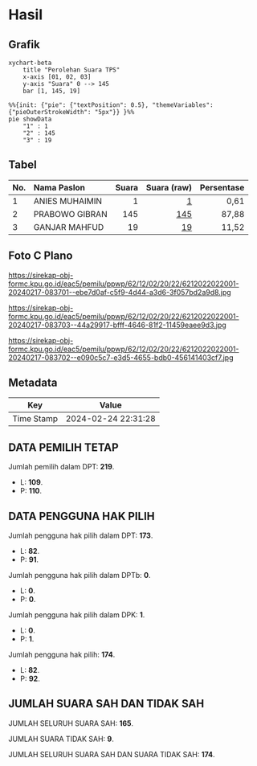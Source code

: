 # Hasil

## Grafik

```mermaid
xychart-beta
    title "Perolehan Suara TPS"
    x-axis [01, 02, 03]
    y-axis "Suara" 0 --> 145
    bar [1, 145, 19]
```

```mermaid
%%{init: {"pie": {"textPosition": 0.5}, "themeVariables": {"pieOuterStrokeWidth": "5px"}} }%%
pie showData
    "1" : 1
    "2" : 145
    "3" : 19
```

## Tabel

| No. | Nama Paslon    | Suara | Suara (raw) | Persentase |
|:--- |:-------------- | -----:| -----------:| ----------:|
| 1   | ANIES MUHAIMIN | 1     | [1][p-1]    | 0,61       |
| 2   | PRABOWO GIBRAN | 145   | [145][p-2]  | 87,88      |
| 3   | GANJAR MAHFUD  | 19    | [19][p-3]   | 11,52      |


[p-1]: https://github.com/gigit-pemilu/pemilu-2024-62-kalimantan-tengah/blob/main/pilpres/hitung-suara/sub/62-kalimantan-tengah/sub/12-murung-raya/sub/02-tanah-siang/sub/2022-cangkang/sub/001-tps/sub/paslon-1.txt
[p-2]: https://github.com/gigit-pemilu/pemilu-2024-62-kalimantan-tengah/blob/main/pilpres/hitung-suara/sub/62-kalimantan-tengah/sub/12-murung-raya/sub/02-tanah-siang/sub/2022-cangkang/sub/001-tps/sub/paslon-2.txt
[p-3]: https://github.com/gigit-pemilu/pemilu-2024-62-kalimantan-tengah/blob/main/pilpres/hitung-suara/sub/62-kalimantan-tengah/sub/12-murung-raya/sub/02-tanah-siang/sub/2022-cangkang/sub/001-tps/sub/paslon-3.txt

## Foto C Plano

https://sirekap-obj-formc.kpu.go.id/eac5/pemilu/ppwp/62/12/02/20/22/6212022022001-20240217-083701--ebe7d0af-c5f9-4d44-a3d6-3f057bd2a9d8.jpg

https://sirekap-obj-formc.kpu.go.id/eac5/pemilu/ppwp/62/12/02/20/22/6212022022001-20240217-083703--44a29917-bfff-4646-81f2-11459eaee9d3.jpg

https://sirekap-obj-formc.kpu.go.id/eac5/pemilu/ppwp/62/12/02/20/22/6212022022001-20240217-083702--e090c5c7-e3d5-4655-bdb0-456141403cf7.jpg


## Metadata

| Key        | Value               |
| ---------- | ------------------- |
| Time Stamp | 2024-02-24 22:31:28 |


## DATA PEMILIH TETAP

Jumlah pemilih dalam DPT: **219**.
 * L: **109**.
 * P: **110**.

## DATA PENGGUNA HAK PILIH

Jumlah pengguna hak pilih dalam DPT: **173**.
 * L: **82**.
 * P: **91**.

Jumlah pengguna hak pilih dalam DPTb: **0**.
 * L: **0**.
 * P: **0**.

Jumlah pengguna hak pilih dalam DPK: **1**.
 * L: **0**.
 * P: **1**.

Jumlah pengguna hak pilih: **174**.
 * L: **82**.
 * P: **92**.

## JUMLAH SUARA SAH DAN TIDAK SAH

JUMLAH SELURUH SUARA SAH: **165**.

JUMLAH SUARA TIDAK SAH: **9**.

JUMLAH SELURUH SUARA SAH DAN SUARA TIDAK SAH: **174**.


